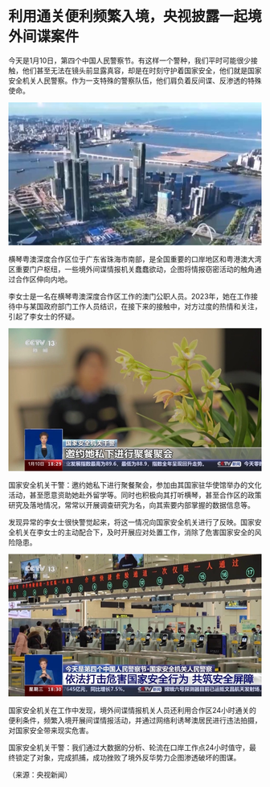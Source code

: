 # 利用通关便利频繁入境，央视披露一起境外间谍案件

今天是1月10日，第四个中国人民警察节。有这样一个警种，我们平时可能很少接触，他们甚至无法在镜头前显露真容，却是在时刻守护着国家安全，他们就是国家安全机关人民警察。作为一支特殊的警察队伍，他们肩负着反间谍、反渗透的特殊使命。

![25cd652763769dc5a0ee2afa970362d4.jpg](https://raw.githubusercontent.com/qqhsx/qqnews_image/main/2024/01/10/利用通关便利频繁入境，央视披露一起境外间谍案件/25cd652763769dc5a0ee2afa970362d4.jpg)

横琴粤澳深度合作区位于广东省珠海市南部，是全国重要的口岸地区和粤港澳大湾区重要门户枢纽，一些境外间谍情报机关蠢蠢欲动，企图将情报窃密活动的触角通过合作区伸向内地。

李女士是一名在横琴粤澳深度合作区工作的澳门公职人员。2023年，她在工作接待中与某国政府部门工作人员结识，在接下来的接触中，对方过度的热情和关注，引起了李女士的怀疑。

![13f18d15dba9e51be55c5d59d7284790.jpg](https://raw.githubusercontent.com/qqhsx/qqnews_image/main/2024/01/10/利用通关便利频繁入境，央视披露一起境外间谍案件/13f18d15dba9e51be55c5d59d7284790.jpg)

国家安全机关干警：邀约她私下进行聚餐聚会，参加由其国家驻华使馆举办的文化活动，甚至愿意资助她赴外留学等。同时也积极向其打听横琴，甚至合作区的政策研究及落地情况，常常以开展调查研究为名，向其索要内部掌握的数据信息等。

发现异常的李女士很快警觉起来，将这一情况向国家安全机关进行了反映。国家安全机关在李女士的主动配合下，及时开展应对处置工作，消除了危害国家安全的风险隐患。

![5c745177a27a60f5ab8204ec094913d7.jpg](https://raw.githubusercontent.com/qqhsx/qqnews_image/main/2024/01/10/利用通关便利频繁入境，央视披露一起境外间谍案件/5c745177a27a60f5ab8204ec094913d7.jpg)

国家安全机关在工作中发现，境外间谍情报机关人员还利用合作区24小时通关的便利条件，频繁入境开展间谍情报活动，并通过网络利诱琴澳居民进行违法拍摄，对国家安全带来现实危害。

国家安全机关干警：我们通过大数据的分析、轮流在口岸工作点24小时值守，最终锁定了对象，完成抓捕，成功挫败了境外反华势力企图渗透破坏的图谋。

（来源：央视新闻）

